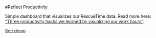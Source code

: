 #Reflect Productivity

Simple dashboard that visualizes our RescueTime data. Read more here: ["Three productivity hacks we learned by visualizing our work hours"](https://reflect.io/blog/three-productivity-hacks-we-learned-by-visualizing-our-work-hours/).

[See demo](http://cp.github.io/reflect-productivity/)
